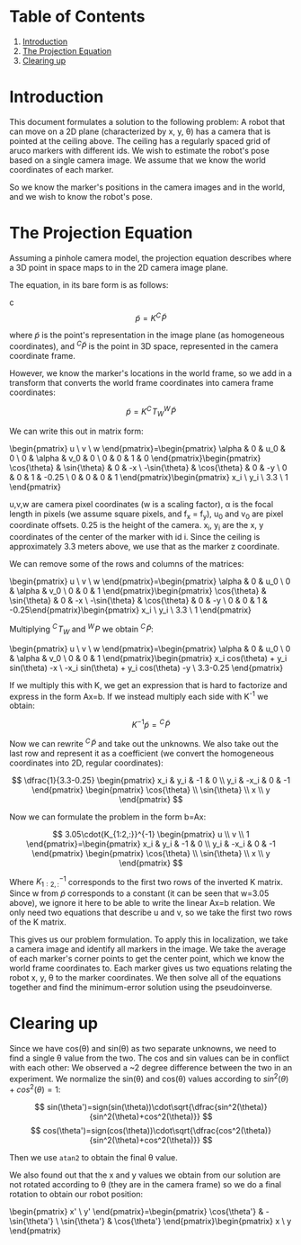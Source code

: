 
# Table of Contents

1.  [Introduction](#orgf034bb5)
2.  [The Projection Equation](#org6108d27)
3.  [Clearing up](#orgd13842e)



<a id="orgf034bb5"></a>

# Introduction

This document formulates a solution to the following problem:
A robot that can move on a 2D plane (characterized by x, y, &theta;) has a camera that is pointed at the ceiling above. The ceiling has a regularly spaced grid of aruco markers with different ids.
We wish to estimate the robot's pose based on a single camera image. We assume that we know the world coordinates of each marker.

So we know the marker's positions in the camera images and in the world, and we wish to know the robot's pose.


<a id="org6108d27"></a>

# The Projection Equation

Assuming a pinhole camera model, the projection equation describes where a 3D point in space maps to in the 2D camera image plane.

The equation, in its bare form is as follows:

c$$
\tilde{p} = K {}^C\!\tilde{P}
$$

where $\tilde{p}$ is the point's representation in the image plane (as homogeneous coordinates), and ${}^C \tilde{P}$ is the point in 3D space, represented in the camera coordinate frame.

However, we know the marker's locations in the world frame, so we add in a transform that converts the world frame coordinates into camera frame coordinates:

$$
\tilde{p} = K {}^C\!T_W {}^W\!\tilde{P}
$$

We can write this out in matrix form:

\begin{pmatrix} u \\ v \\ w \end{pmatrix}=\begin{pmatrix} \alpha & 0 & u_0 & 0 \\ 0 & \alpha & v_0 & 0 \\ 0 & 0 & 1 & 0 \end{pmatrix}\begin{pmatrix} \cos{\theta} & \sin{\theta} & 0 & 
 -x \\ -\sin{\theta} & \cos{\theta} & 0 & -y \\ 0 & 0 & 1 & -0.25 \\ 0 & 0 & 0 & 1 \end{pmatrix}\begin{pmatrix} x_i \\ y_i \\ 3.3 \\ 1 \end{pmatrix}

u,v,w are camera pixel coordinates (w is a scaling factor), &alpha; is the focal length in pixels (we assume square pixels, and f<sub>x</sub> = f<sub>y</sub>), u<sub>0</sub> and v<sub>0</sub> are pixel coordinate offsets. 0.25 is the height of the camera. x<sub>i</sub>, y<sub>i</sub> are the x, y coordinates of the center of the marker with id i. Since the ceiling is approximately 3.3 meters above, we use that as the marker z coordinate.

We can remove some of the rows and columns of the matrices:

\begin{pmatrix} u \\ v \\ w \end{pmatrix}=\begin{pmatrix} \alpha & 0 & u_0 \\ 0 & \alpha & v_0 \\ 0 & 0 & 1 \end{pmatrix}\begin{pmatrix} \cos{\theta} & \sin{\theta} & 0 & 
 -x \\ -\sin{\theta} & \cos{\theta} & 0 & -y \\ 0 & 0 & 1 & -0.25\end{pmatrix}\begin{pmatrix} x_i \\ y_i \\ 3.3 \\ 1 \end{pmatrix}

Multiplying ${}^C\!T_W$ and ${}^W\!P$ we obtain ${}^C\!\tilde{P}$:

\begin{pmatrix} u \\ v \\ w \end{pmatrix}=\begin{pmatrix} \alpha & 0 & u_0 \\ 0 & \alpha & v_0 \\ 0 & 0 & 1 \end{pmatrix}\begin{pmatrix} x_i cos(\theta) + y_i sin(\theta) -x  \\ -x_i sin(\theta) + y_i cos(\theta) -y \\ 3.3-0.25 \end{pmatrix}

If we multiply this with K, we get an expression that is hard to factorize and express in the form Ax=b. If we instead multiply each side with K<sup>-1</sup> we obtain:

$$
K^{-1}\tilde{p} = {}^C\!\tilde{P}
$$

Now we can rewrite ${}^C\!\tilde{P}$ and take out the unknowns. We also take out the last row and represent it as a coefficient (we convert the homogeneous coordinates into 2D, regular coordinates):

$$
\dfrac{1}{3.3-0.25} \begin{pmatrix} x_i & y_i & -1 & 0 \\ y_i & -x_i & 0 & -1 \end{pmatrix} \begin{pmatrix} \cos{\theta} \\ \sin{\theta} \\ x \\ y \end{pmatrix}
$$

Now we can formulate the problem in the form b=Ax:

$$
3.05\cdot{K_{1:2,:}}^{-1} \begin{pmatrix} u \\ v \\ 1 \end{pmatrix}=\begin{pmatrix} x_i & y_i & -1 & 0 \\ y_i & -x_i & 0 & -1 \end{pmatrix} \begin{pmatrix} \cos{\theta} \\ \sin{\theta} \\ x \\ y \end{pmatrix}
$$

Where ${K_{1:2,:}}^{-1}$ corresponds to the first two rows of the inverted K matrix. Since w from $\tilde p$ corresponds to a constant (it can be seen that w=3.05 above), we ignore it here to be able to write the linear Ax=b relation. We only need two equations that describe u and v, so we take the first two rows of the K matrix.

This gives us our problem formulation. To apply this in localization, we take a camera image and identify all markers in the image. We take the average of each marker's corner points to get the center point, which we know the world frame coordinates to. Each marker gives us two equations relating the robot x, y, &theta; to the marker coordinates. We then solve all of the equations together and find the minimum-error solution using the pseudoinverse.


<a id="orgd13842e"></a>

# Clearing up

Since we have cos(&theta;) and sin(&theta;) as two separate unknowns, we need to find a single &theta; value from the two. The cos and sin values can be in conflict with each other: We observed a ~2 degree difference between the two in an experiment. We normalize the sin(&theta;) and cos(&theta;) values according to $sin^2(\theta)+cos^2(\theta)=1$:

$$
sin(\theta')=sign(sin(\theta))\cdot\sqrt{\dfrac{sin^2(\theta)}{sin^2(\theta)+cos^2(\theta)}}
$$
$$
cos(\theta')=sign(cos(\theta))\cdot\sqrt{\dfrac{cos^2(\theta)}{sin^2(\theta)+cos^2(\theta)}}
$$

Then we use `atan2` to obtain the final &theta; value.

We also found out that the x and y values we obtain from our solution are not rotated according to &theta; (they are in the camera frame) so we do a final rotation to obtain our robot position:

\begin{pmatrix} x' \\ y' \end{pmatrix}=\begin{pmatrix} \cos{\theta'} & -\sin{\theta'} \\ \sin{\theta'} & \cos{\theta'} \end{pmatrix}\begin{pmatrix} x \\ y \end{pmatrix}

